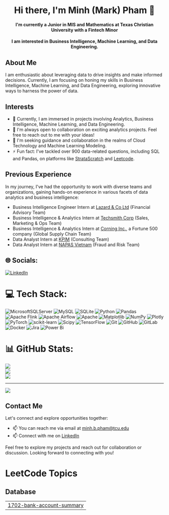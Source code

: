 <h1 align="center">Hi there, I'm Minh (Mark) Pham 👋</h1>
<h4 align="center">I'm currently a Junior in MIS and Mathematics at Texas Christian University with a Fintech Minor</h4>
<h4 align="center"> I am interested in Business Intelligence, Machine Learning, and Data Engineering.</h4>

## About Me
I am enthusiastic about leveraging data to drive insights and make informed decisions. Currently, I am focusing on honing my skills in Business Intelligence, Machine Learning, and Data Engineering, exploring innovative ways to harness the power of data.

## Interests
- 🔭 Currently, I am immersed in projects involving Analytics, Business Intelligence, Machine Learning, and Data Engineering.
- 👯 I'm always open to collaboration on exciting analytics projects. Feel free to reach out to me with your ideas!
- 🤔 I'm seeking guidance and collaboration in the realms of Cloud Technology and Machine Learning Modeling.
- ⚡ Fun fact: I've tackled over 900 data-related questions, including SQL and Pandas, on platforms like [StrataScratch](https://www.stratascratch.com/) and [Leetcode](https://leetcode.com/).

## Previous Experience
In my journey, I've had the opportunity to work with diverse teams and organizations, gaining hands-on experience in various facets of data analytics and business intelligence:
- Business Intelligence Engineer Intern at [Lazard & Co Ltd](https://www.linkedin.com/company/lazard/mycompany/verification/) (Financial Advisory Team)
- Business Intelligence & Analytics Intern at [Techsmith Corp](https://www.linkedin.com/company/techsmith-corporation/mycompany/verification/) (Sales, Marketing & Ops Team)
- Business Intelligence & Analytics Intern at [Corning Inc.,](https://www.linkedin.com/company/corning-incorporated/) a Fortune 500 company (Global Supply Chain Team)
- Data Analyst Intern at [KPIM](https://kpim.vn/) (Consulting Team)
- Data Analyst Intern at [NAPAS Vietnam](https://en.napas.com.vn/) (Fraud and Risk Team)

## 🌐 Socials:
[![LinkedIn](https://img.shields.io/badge/LinkedIn-%230077B5.svg?logo=linkedin&logoColor=white)](https://linkedin.com/in/https://www.linkedin.com/in/minhbphamm/) 

# 💻 Tech Stack:
![MicrosoftSQLServer](https://img.shields.io/badge/Microsoft%20SQL%20Server-CC2927?style=for-the-badge&logo=microsoft%20sql%20server&logoColor=white) ![MySQL](https://img.shields.io/badge/mysql-4479A1.svg?style=for-the-badge&logo=mysql&logoColor=white) ![SQLite](https://img.shields.io/badge/sqlite-%2307405e.svg?style=for-the-badge&logo=sqlite&logoColor=white) ![Python](https://img.shields.io/badge/python-3670A0?style=for-the-badge&logo=python&logoColor=ffdd54) ![Pandas](https://img.shields.io/badge/pandas-%23150458.svg?style=for-the-badge&logo=pandas&logoColor=white) ![Apache Flink](https://img.shields.io/badge/Apache%20Flink-E6526F?style=for-the-badge&logo=Apache%20Flink&logoColor=white) ![Apache Airflow](https://img.shields.io/badge/Apache%20Airflow-017CEE?style=for-the-badge&logo=Apache%20Airflow&logoColor=white) ![Apache](https://img.shields.io/badge/apache-%23D42029.svg?style=for-the-badge&logo=apache&logoColor=white) ![Matplotlib](https://img.shields.io/badge/Matplotlib-%23ffffff.svg?style=for-the-badge&logo=Matplotlib&logoColor=black) ![NumPy](https://img.shields.io/badge/numpy-%23013243.svg?style=for-the-badge&logo=numpy&logoColor=white) ![Plotly](https://img.shields.io/badge/Plotly-%233F4F75.svg?style=for-the-badge&logo=plotly&logoColor=white) ![PyTorch](https://img.shields.io/badge/PyTorch-%23EE4C2C.svg?style=for-the-badge&logo=PyTorch&logoColor=white) ![scikit-learn](https://img.shields.io/badge/scikit--learn-%23F7931E.svg?style=for-the-badge&logo=scikit-learn&logoColor=white) ![Scipy](https://img.shields.io/badge/SciPy-%230C55A5.svg?style=for-the-badge&logo=scipy&logoColor=%white) ![TensorFlow](https://img.shields.io/badge/TensorFlow-%23FF6F00.svg?style=for-the-badge&logo=TensorFlow&logoColor=white) ![Git](https://img.shields.io/badge/git-%23F05033.svg?style=for-the-badge&logo=git&logoColor=white) ![GitHub](https://img.shields.io/badge/github-%23121011.svg?style=for-the-badge&logo=github&logoColor=white) ![GitLab](https://img.shields.io/badge/gitlab-%23181717.svg?style=for-the-badge&logo=gitlab&logoColor=white) ![Docker](https://img.shields.io/badge/docker-%230db7ed.svg?style=for-the-badge&logo=docker&logoColor=white) ![Jira](https://img.shields.io/badge/jira-%230A0FFF.svg?style=for-the-badge&logo=jira&logoColor=white) ![Power Bi](https://img.shields.io/badge/power_bi-F2C811?style=for-the-badge&logo=powerbi&logoColor=black)

# 📊 GitHub Stats:
![](https://github-readme-stats.vercel.app/api?username=markphamm&theme=dark&hide_border=false&include_all_commits=false&count_private=false)<br/>
![](https://github-readme-streak-stats.herokuapp.com/?user=markphamm&theme=dark&hide_border=false)<br/>
![](https://github-readme-stats.vercel.app/api/top-langs/?username=markphamm&theme=dark&hide_border=false&include_all_commits=false&count_private=false&layout=compact)

---
[![](https://visitcount.itsvg.in/api?id=markphamm&icon=0&color=12)](https://visitcount.itsvg.in)
## Contact Me
Let's connect and explore opportunities together:
- 📫 You can reach me via email at [minh.b.pham@tcu.edu](mailto:minh.b.pham@tcu.edu)
- 📫 Connect with me on [LinkedIn](https://www.linkedin.com/in/minhbphamm/)

Feel free to explore my projects and reach out for collaboration or discussion. Looking forward to connecting with you!
  





<!---LeetCode Topics Start-->
# LeetCode Topics
## Database
|  |
| ------- |
| [1702-bank-account-summary](https://github.com/MarkPhamm/MarkPhamm/tree/master/1702-bank-account-summary) |
<!---LeetCode Topics End-->